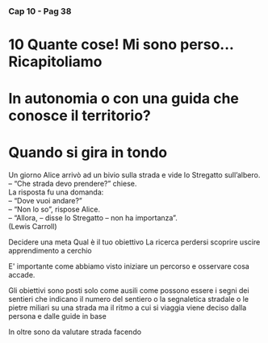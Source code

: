 ### Cap 10 - Pag 38

# 10 Quante cose! Mi sono perso... Ricapitoliamo 

# In autonomia o con una guida che conosce il territorio?


# Quando si gira in tondo

Un giorno Alice arrivò ad un bivio sulla strada e vide lo Stregatto sull’albero.  
– “Che strada devo prendere?” chiese.  
La risposta fu una domanda:  
– “Dove vuoi andare?”  
– “Non lo so”, rispose Alice.  
– “Allora, – disse lo Stregatto – non ha importanza”.  
(Lewis Carroll)


<!--stackedit_data:
eyJoaXN0b3J5IjpbMzE5ODU3Mjk4LDU0MTU4MjEyMiwtMTg0Mz
c5NTQ3Nl19
-->

Decidere una meta Qual è il tuo obiettivo La ricerca perdersi scoprire uscire apprendimento a cerchio

E' importante come abbiamo visto iniziare un percorso e osservare cosa accade.

Gli obiettivi sono posti solo come ausili come possono essere i segni dei sentieri che indicano il numero del sentiero o la segnaletica stradale o le pietre miliari su una strada ma il ritmo a cui si viaggia viene deciso dalla persona e dalle guide in base 

In oltre sono da valutare strada facendo 